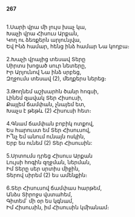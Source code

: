 **267**

\
1.Սարի վրա մի լույս խաչ կա,\
Խաչի վրա Հիսուս Արքան,\
Կող ու ձեռքերն արյունլվա,\
Եվ Ինձ համար, հենց ինձ համար Նա կողբա։\
\
2.Խաչի վրայից տեսավ Տերը\
Սիրտս խոցած սուր նետերը,\
Իր Արյունով Նա ինձ սրբեց,\
Զղջումս տեսավ (2), մեղքերս ներեց։\
\
3.Թողնեմ աշխարհն ծանր հոգսի,\
Լինեմ զավակ Տեր Հիսուսի,\
Քայլեմ ճամփան, չնայեմ ետ,\
Խաչս է թեթև (2) Հիսուսի հետ։\
\
4.Գնամ ճամփան բոբիկ ոտքով,\
Ես հարուստ եմ Տեր Հիսուսով,\
Ի՞նչ եմ անում ունայն ոսկին,\
Երբ ես ունեմ (2) Տեր Հիսուսին:\
\
5.Սրտումս դրեց Հիսուս Արքան\
Լույսի հոգին զղջման, ներման,\
Իմ Տերը սեր սրտիս միջին,\
Տերով սիրեմ (2) ես ամենքին։\
\
6.Տեր Հիսուսով ճամփաս հարթեմ,\
Անձս Տիրոջս վստահեմ,\
Գիտեմ` մի օր ես կգնամ,\
Իմ Հիսուսին, իմ Հիսուսին կմիանամ։
